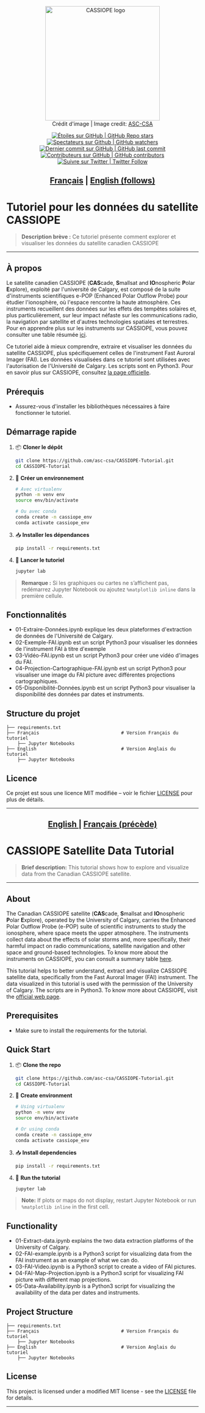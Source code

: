 <p align="center">
   <img src="https://www.asc-csa.gc.ca/images/satellites/cassiope_logo.jpg" alt="CASSIOPE logo" height=300> 
   <br> Crédit d'image | Image credit: <a href=https://www.asc-csa.gc.ca/images/satellites/cassiope_logo.jpg>ASC-CSA</a>
</p>

<p align="center">
    <a href="#stars">
        <img alt="Étoiles sur GitHub | GitHub Repo stars" src="https://img.shields.io/github/stars/asc-csa/CASSIOPE-Tutorial">
    </a>
    <a href="#watchers">
        <img alt="Spectateurs sur Github | GitHub watchers" src="https://img.shields.io/github/watchers/asc-csa/CASSIOPE-Tutorial">
    </a>
    <a href="https://github.com/asc-csa/EO-Visualization-and-Search-Tutorial/commits/main">
        <img alt="Dernier commit sur GitHub | GitHub last commit" src="https://img.shields.io/github/last-commit/asc-csa/CASSIOPE-Tutorial">
    </a>
    <a href="https://github.com/asc-csa/EO-Visualization-and-Search-Tutorial/graphs/contributors">
        <img alt="Contributeurs sur GitHub | GitHub contributors" src="https://img.shields.io/github/contributors/asc-csa/CASSIOPE-Tutorial">
    </a>
    <a href="https://twitter.com/intent/follow?screen_name=csa_asc">
        <img alt="Suivre sur Twitter | Twitter Follow" src="https://img.shields.io/twitter/follow/csa_asc?style=social">
    </a>
</p>

<h2 align="center">
  <a href="#titre-du-projet">Français</a> |
  <a href="#project-title">English (follows)</a>
</h2>

<a id="titre-du-projet"></a>
# Tutoriel pour les données du satellite CASSIOPE

> **Description brève :**
> Ce tutoriel présente comment explorer et visualiser les données du satellite canadien CASSIOPE
---

## À propos
Le satellite canadien CASSIOPE (**CAS**cade, **S**mallsat and **IO**nospheric **P**olar **E**xplore), exploité par l'université de Calgary, est composé de la suite d'instruments scientifiques e-POP (Enhanced Polar Outflow Probe) pour étudier l'ionosphère, où l'espace rencontre la haute atmosphère. Ces instruments recueillent des données sur les effets des tempêtes solaires et, plus particulièrement, sur leur impact néfaste sur les communications radio, la navigation par satellite et d'autres technologies spatiales et terrestres. Pour en apprendre plus sur les instruments sur CASSIOPE, vous pouvez consulter une table résumée [ici](https://epop.phys.ucalgary.ca/payload/).

Ce tutoriel aide à mieux comprendre, extraire et visualiser les données du satellite CASSIOPE, plus spécifiquement celles de l'instrument Fast Auroral Imager (FAI). Les données visualisées dans ce tutoriel sont utilisées avec l'autorisation de l'Université de Calgary. Les scripts sont en Python3. Pour en savoir plus sur CASSIOPE, consultez [la page officielle](https://epop.phys.ucalgary.ca/).

## Prérequis

- Assurez-vous d'installer les bibliothèques nécessaires à faire fonctionner le tutoriel.

## Démarrage rapide

1. 📦 **Cloner le dépôt**
   ```bash
   git clone https://github.com/asc-csa/CASSIOPE-Tutorial.git
   cd CASSIOPE-Tutorial
   ```
2. 🐍 **Créer un environnement**
   ```bash
   # Avec virtualenv
   python -m venv env
   source env/bin/activate

   # Ou avec conda
   conda create -n cassiope_env
   conda activate cassiope_env
   ```
3. 📥 **Installer les dépendances**
   ```bash
   pip install -r requirements.txt
   ```
4. 🚀 **Lancer le tutoriel**
   ```bash
   jupyter lab
   ```
> **Remarque :** Si les graphiques ou cartes ne s’affichent pas, redémarrez Jupyter Notebook ou ajoutez `%matplotlib inline` dans la première cellule.

## Fonctionnalités

- 01-Extraire-Données.ipynb explique les deux plateformes d'extraction de données de l'Université de Calgary.
- 02-Exemple-FAI.ipynb est un script Python3 pour visualiser les données de l'instrument FAI à titre d'exemple
- 03-Vidéo-FAI.ipynb est un script Python3 pour créer une vidéo d'images du FAI.
- 04-Projection-Cartographique-FAI.ipynb est un script Python3 pour visualiser une image du FAI picture avec différentes projections cartographiques.
- 05-Disponibilité-Données.ipynb est un script Python3 pour visualiser la disponibilité des données par dates et instruments.

## Structure du projet

```text
├── requirements.txt
├── Français                              # Version Français du tutoriel
    ├── Jupyter Notebooks
├── English                               # Version Anglais du tutoriel
    ├── Jupyter Notebooks
```

## Licence

Ce projet est  sous une licence MIT modifiée – voir le fichier [LICENSE](https://github.com/asc-csa/CASSIOPE-Tutorial/blob/main/LICENSE.txt) pour plus de détails.

---

<h2 align="center">
  <a href="#project-title">English </a> |
  <a href="#titre-du-projet">Français (précède)</a>
</h2>

<a id="project-title"></a>
# CASSIOPE Satellite Data Tutorial

> **Brief description:**
> This tutorial shows how to explore and visualize data from the Canadian CASSIOPE satellite.

---

## About
The Canadian CASSIOPE satellite (**CAS**cade, **S**mallsat and **IO**nospheric **P**olar **E**xplore), operated by the University of Calgary, carries the Enhanced Polar Outflow Probe (e-POP) suite of scientific instruments to study the ionosphere, where space meets the upper atmosphere. The instruments collect data about the effects of solar storms and, more specifically, their harmful impact on radio communications, satellite navigation and other space and ground-based technologies. To know more about the instruments on CASSIOPE, you can consult a summary table [here](https://epop.phys.ucalgary.ca/payload/).

This tutorial helps to better understand, extract and visualize CASSIOPE satellite data, specifically from the Fast Auroral Imager (FAI) instrument. The data visualized in this tutorial is used with the permission of the University of Calgary. The scripts are in Python3. To know more about CASSIOPE, visit the [official web page](https://epop.phys.ucalgary.ca/). 


## Prerequisites
- Make sure to install the requirements for the tutorial.
  
## Quick Start

1. 📦 **Clone the repo**
   ```bash
   git clone https://github.com/asc-csa/CASSIOPE-Tutorial.git
   cd CASSIOPE-Tutorial
   ```
2. 🐍 **Create environment**
   ```bash
   # Using virtualenv
   python -m venv env
   source env/bin/activate

   # Or using conda
   conda create -n cassiope_env
   conda activate cassiope_env
   ```
3. 📥 **Install dependencies**
   ```bash
   pip install -r requirements.txt
   ```
4. 🚀 **Run the tutorial**
   ```bash
   jupyter lab
   ```
> **Note:** If plots or maps do not display, restart Jupyter Notebook or run `%matplotlib inline` in the first cell.

## Functionality

- 01-Extract-data.ipynb explains the two data extraction platforms of the University of Calgary.
- 02-FAI-example.ipynb is a Python3 script for visualizing data from the FAI instrument as an example of what we can do.
- 03-FAI-Video.ipynb is a Python3 script to create a video of FAI pictures.
- 04-FAI-Map-Projection.ipynb is a Python3 script for visualizing FAI picture with different map projections.
- 05-Data-Availability.ipynb is a Python3 script for visualizing the availability of the data per dates and instruments.

## Project Structure

```text
├── requirements.txt
├── Français                              # Version Français du tutoriel
    ├── Jupyter Notebooks
├── English                               # Version Anglais du tutoriel
    ├── Jupyter Notebooks
```

## License

This project is licensed under a modified MIT license - see the [LICENSE](https://github.com/asc-csa/CASSIOPE-Tutorial/blob/main/LICENSE.txt) file for details.

---
